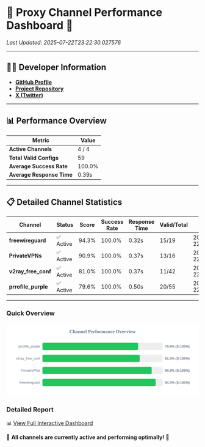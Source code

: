 # 🌟 Proxy Channel Performance Dashboard 🌟

_Last Updated: 2025-07-22T23:22:30.027576_

---

## 👩‍💻 Developer Information

- **[GitHub Profile](https://github.com/4n0nymou3)**  
- **[Project Repository](https://github.com/4n0nymou3/multi-proxy-config-fetcher)**  
- **[X (Twitter)](https://x.com/4n0nymou3)**  

---

## 📊 Performance Overview

| Metric                | Value       |
|-----------------------|-------------|
| **Active Channels**   | 4 / 4       |
| **Total Valid Configs** | 59          |
| **Average Success Rate** | 100.0%      |
| **Average Response Time** | 0.39s       |

---

## 📋 Detailed Channel Statistics

| Channel          | Status     | Score  | Success Rate | Response Time | Valid/Total | Last Success               |
|------------------|------------|--------|--------------|---------------|-------------|----------------------------|
| **freewireguard**  | ✅ Active  | 94.3%  | 100.0% | 0.32s         | 15/19       | 2025-07-22T23:22:30.025838 |
| **PrivateVPNs**  | ✅ Active  | 90.9%  | 100.0% | 0.37s         | 13/16       | 2025-07-22T23:22:29.677486 |
| **v2ray_free_conf**  | ✅ Active  | 81.0%  | 100.0% | 0.37s         | 11/42       | 2025-07-22T23:22:29.270249 |
| **prrofile_purple**  | ✅ Active  | 79.6%  | 100.0% | 0.50s         | 20/55       | 2025-07-22T23:22:28.801213 |

---

### Quick Overview
<div align="center">
  <a href="https://raw.githubusercontent.com/nullluser/NullRepo/refs/heads/main/assets/channel_stats_chart.svg">
    <img src="https://raw.githubusercontent.com/nullluser/NullRepo/refs/heads/main/assets/channel_stats_chart.svg" alt="Source Performance Statistics" width="800">
  </a>
</div>

### Detailed Report
📊 [View Full Interactive Dashboard](https://htmlpreview.github.io/?https://github.com/nullluser/NullRepo/blob/main/assets/performance_report.html)

🎉 **All channels are currently active and performing optimally!** 🎉
